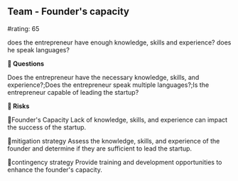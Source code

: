

## Team - Founder's capacity

#rating: 65


does the entrepreneur have enough knowledge, skills and experience? does he speak languages?

**💭 Questions**

Does the entrepreneur have the necessary knowledge, skills, and experience?;Does the entrepreneur speak multiple languages?;Is the entrepreneur capable of leading the startup?

**🚨 Risks**

🚨Founder's Capacity
Lack of knowledge, skills, and experience can impact the success of the startup.

🚨mitigation strategy
Assess the knowledge, skills, and experience of the founder and determine if they are sufficient to lead the startup.

🚨contingency strategy
Provide training and development opportunities to enhance the founder's capacity.




